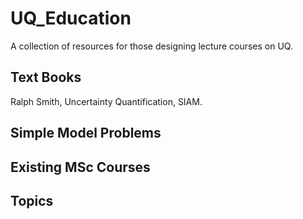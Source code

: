 # UQ_Education
A collection of resources for those designing lecture courses on UQ. 


## Text Books 

Ralph Smith, Uncertainty Quantification, SIAM.


## Simple Model Problems


## Existing MSc Courses 

## Topics 
